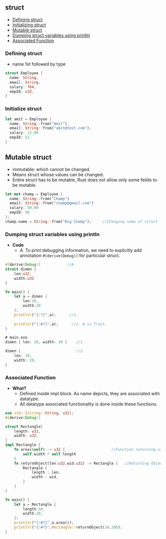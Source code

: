 ## struct

- [Defining struct](#Defining_struct)
- [Initializing struct](#initialize)
- [Mutable struct](#mutable)
- [Dumping struct variables using println](#dump)
- [Associated Function](#return)



<a name=Defining_struct></a>
### Defining struct
- name 1st followed by type
```rust
struct Employee {
  name: String,
  email: String,
  salary: f64,
  empID: u32,
}
```

<a name=initialize></a>
### Initialize struct
```rust
let amit = Employee {
  name: String::from("Amit"),
  email: String::from("amit@test.com"),
  salary: 12.00
  empID: 52
}
```

<a name=mutable></a>
## Mutable struct
- immutable: which cannot be changed.
- Means struct whose values can be changed.
- Entire struct has to be mutable, Rust does not allow only some feilds to be mutable.
```rust
let mut champ = Employee {
  name: String::from("Champ")
  email: String::from("champ@gmail.com")
  salary: 50.00
  empID: 56
};
champ.name = String::from("Big Champ");     //Changing name of struct
```

<a name=dump></a>
### Dumping struct variables using println
- **Code**
  - *A.* To print debugging information, we need to explicitly add annotation `#[derive(Debug)]` for particular struct.
```rust
#[derive(Debug)]            //A
struct dimen {
    len:u32,
    width:u32
}

fn main() {
    let a = dimen {
        len:10,
        width:20
    };
    println!("{:?}",a);      //1
    
    println!("{:#?}",a);      //2. # is Trait.
}

# main.exe
dimen { len: 10, width: 20 }    //1

dimen {                         //2
    len: 10,
    width: 20,
}
```

<a name=return></a>
### Associated Function
- **What?** 
  - Defined inside impl block. As name depicts, they are associated with datatype.
  - All datatype associated functionality is done inside these functions.
```rust
use std::{string::String, u32};
#[derive(Debug)]

struct Rectangle{
    length: u32,
    width: u32,   
}
impl Rectangle {
    fn area(&self) -> u32 {                     //Function returning u32
        self.width * self.length
    }
    fn returnObject(len:u32,wid:u32) -> Rectangle {   //Returning Object itself
        Rectangle {
            length : len,
            width : wid,
        }
    }
}

fn main() {
    let a = Rectangle {
        length:10,
        width:20,
    };
    println!("{:#?}",a.area());
    println!("{:#?}",Rectangle::returnObject(10,20));
}    
```
